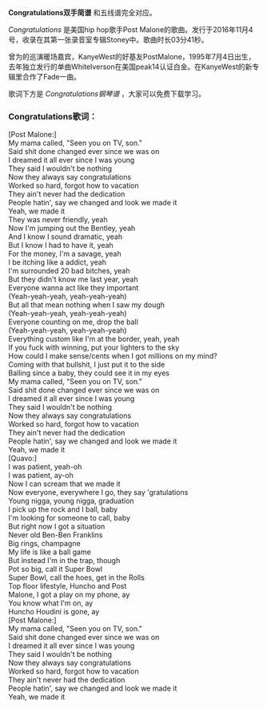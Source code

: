 

**Congratulations双手简谱** 和五线谱完全对应。

_Congratulations_ 是美国hip hop歌手Post
Malone的歌曲。发行于2016年11月4号，收录在其第一张录音室专辑Stoney中。歌曲时长03分41秒。

曾为的巡演暖场嘉宾，KanyeWest的好基友PostMalone，1995年7月4日出生，去年独立发行的单曲WhiteIverson在美国peak14认证白金。在KanyeWest的新专辑里合作了Fade一曲。  
  
歌词下方是 _Congratulations钢琴谱_ ，大家可以免费下载学习。

### Congratulations歌词：

[Post Malone:]  
My mama called, "Seen you on TV, son."  
Said shit done changed ever since we was on  
I dreamed it all ever since I was young  
They said I wouldn't be nothing  
Now they always say congratulations  
Worked so hard, forgot how to vacation  
They ain't never had the dedication  
People hatin', say we changed and look we made it  
Yeah, we made it  
They was never friendly, yeah  
Now I'm jumping out the Bentley, yeah  
And I know I sound dramatic, yeah  
But I know I had to have it, yeah  
For the money, I'm a savage, yeah  
I be itching like a addict, yeah  
I'm surrounded 20 bad bitches, yeah  
But they didn't know me last year, yeah  
Everyone wanna act like they important  
(Yeah-yeah-yeah, yeah-yeah-yeah)  
But all that mean nothing when I saw my dough  
(Yeah-yeah-yeah, yeah-yeah-yeah)  
Everyone counting on me, drop the ball  
(Yeah-yeah-yeah, yeah-yeah-yeah)  
Everything custom like I'm at the border, yeah, yeah  
If you fuck with winning, put your lighters to the sky  
How could I make sense/cents when I got millions on my mind?  
Coming with that bullshit, I just put it to the side  
Balling since a baby, they could see it in my eyes  
My mama called, "Seen you on TV, son."  
Said shit done changed ever since we was on  
I dreamed it all ever since I was young  
They said I wouldn't be nothing  
Now they always say congratulations  
Worked so hard, forgot how to vacation  
They ain't never had the dedication  
People hatin', say we changed and look we made it  
Yeah, we made it  
[Quavo:]  
I was patient, yeah-oh  
I was patient, ay-oh  
Now I can scream that we made it  
Now everyone, everywhere I go, they say 'gratulations  
Young nigga, young nigga, graduation  
I pick up the rock and I ball, baby  
I'm looking for someone to call, baby  
But right now I got a situation  
Never old Ben-Ben Franklins  
Big rings, champagne  
My life is like a ball game  
But instead I'm in the trap, though  
Pot so big, call it Super Bowl  
Super Bowl, call the hoes, get in the Rolls  
Top floor lifestyle, Huncho and Post  
Malone, I got a play on my phone, ay  
You know what I'm on, ay  
Huncho Houdini is gone, ay  
[Post Malone:]  
My mama called, "Seen you on TV, son."  
Said shit done changed ever since we was on  
I dreamed it all ever since I was young  
They said I wouldn't be nothing  
Now they always say congratulations  
Worked so hard, forgot how to vacation  
They ain't never had the dedication  
People hatin', say we changed and look we made it  
Yeah, we made it

